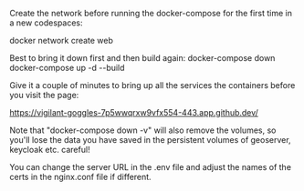 Create the network before running the docker-compose for the first time in a new codespaces: 

docker network create web 

Best to bring it down first and then build again: 
docker-compose down
docker-compose up -d --build

Give it a couple of minutes to bring up all the services the containers before you visit the page:

https://vigilant-goggles-7p5wwqrxw9vfx554-443.app.github.dev/ 

Note that "docker-compose down -v" will also remove the volumes, so you'll lose the data you have saved in the persistent volumes of geoserver, keycloak etc. careful! 

You can change the server URL in the .env file and adjust the names of the certs in the nginx.conf file if different. 
 

